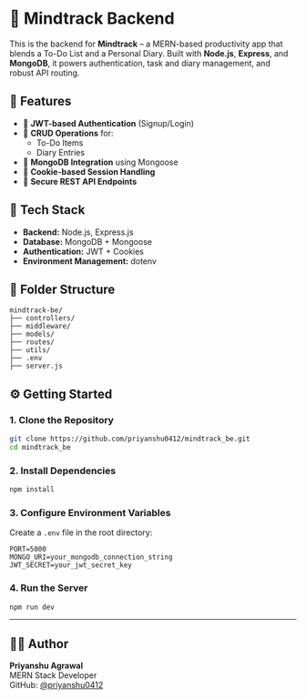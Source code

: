 # 🧠 Mindtrack Backend

This is the backend for **Mindtrack** – a MERN-based productivity app that blends a To-Do List and a Personal Diary. Built with **Node.js**, **Express**, and **MongoDB**, it powers authentication, task and diary management, and robust API routing.

## 🚀 Features

- 🔐 **JWT-based Authentication** (Signup/Login)
- 📝 **CRUD Operations** for:
  - To-Do Items
  - Diary Entries
- 🧾 **MongoDB Integration** using Mongoose
- 🍪 **Cookie-based Session Handling**
- 🔄 **Secure REST API Endpoints**

## 🧩 Tech Stack

- **Backend:** Node.js, Express.js
- **Database:** MongoDB + Mongoose
- **Authentication:** JWT + Cookies
- **Environment Management:** dotenv

## 📁 Folder Structure

```
mindtrack-be/
├── controllers/
├── middleware/
├── models/
├── routes/
├── utils/
├── .env
├── server.js
```

## ⚙️ Getting Started

### 1. Clone the Repository

```bash
git clone https://github.com/priyanshu0412/mindtrack_be.git
cd mindtrack_be
```

### 2. Install Dependencies

```bash
npm install
```

### 3. Configure Environment Variables

Create a `.env` file in the root directory:

```
PORT=5000
MONGO_URI=your_mongodb_connection_string
JWT_SECRET=your_jwt_secret_key
```

### 4. Run the Server

```bash
npm run dev
```

---

## 🧑‍💻 Author

**Priyanshu Agrawal**  
MERN Stack Developer  
GitHub: [@priyanshu0412](https://github.com/priyanshu0412)
